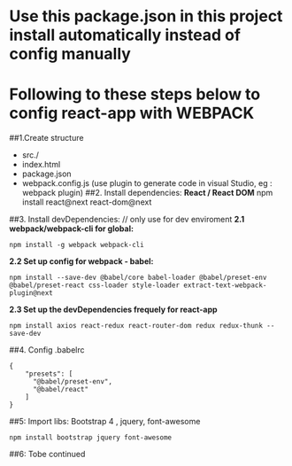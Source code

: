 # Use this package.json in this project install automatically instead of config manually 
# Following to these steps below to config react-app with WEBPACK
##1.Create structure 
* src./
* index.html
* package.json
* webpack.config.js (use plugin to generate code in visual Studio, eg : webpack plugin) 
##2. Install dependencies:
    **React / React DOM**
    npm install react@next react-dom@next 
    
##3. Install devDependencies: 
    // only use for dev enviroment
   **2.1 webpack/webpack-cli for global:**
    
    npm install -g webpack webpack-cli 
    
   **2.2 Set up config for webpack - babel:**
    
    npm install --save-dev @babel/core babel-loader @babel/preset-env @babel/preset-react css-loader style-loader extract-text-webpack-plugin@next 
    
   **2.3 Set up the devDependencies frequely for react-app**
    
    npm install axios react-redux react-router-dom redux redux-thunk --save-dev
    

##4. Config .babelrc
``` 
{
    "presets": [
      "@babel/preset-env",
      "@babel/react"  
    ]
}

``` 

##5: Import libs: Bootstrap 4 , jquery, font-awesome

    npm install bootstrap jquery font-awesome

##6: Tobe continued